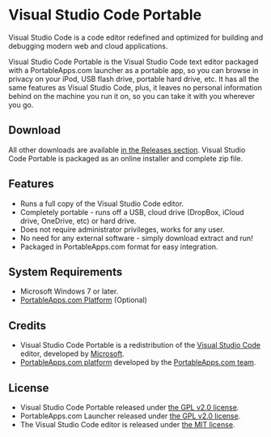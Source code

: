 # Visual Studio Code Portable

Visual Studio Code is a code editor redefined and optimized for building and
debugging modern web and cloud applications.

Visual Studio Code Portable is the Visual Studio Code text editor packaged with
a PortableApps.com launcher as a portable app, so you can browse in privacy on
your iPod, USB flash drive, portable hard drive, etc. It has all the same
features as Visual Studio Code, plus, it leaves no personal information behind
on the machine you run it on, so you can take it with you wherever you go.

## Download

All other downloads are available [in the Releases section][D1]. Visual Studio Code Portable
is packaged as an online installer and complete zip file.

[D1]: https://github.com/garethflowers/vscode-portable/releases/latest

## Features

*	Runs a full copy of the Visual Studio Code editor.
*	Completely portable - runs off a USB, cloud drive (DropBox, iCloud drive, OneDrive, etc) or hard drive.
*	Does not require administrator privileges, works for any user.
*	No need for any external software - simply download extract and run!
*	Packaged in PortableApps.com format for easy integration.

## System Requirements

*	Microsoft Windows 7 or later.
*	[PortableApps.com Platform](https://portableapps.com/download) (Optional)

## Credits
*	Visual Studio Code Portable is a redistribution of the [Visual Studio Code](https://code.visualstudio.com) editor, developed by [Microsoft](https://www.microsoft.com).
*	[PortableApps.com platform](https://portableapps.com/download) developed by the [PortableApps.com team](https://portableapps.com).

## License

*	Visual Studio Code Portable released under [the GPL v2.0 license](https://raw.githubusercontent.com/garethflowers/vscode-portable/master/LICENSE).
*	PortableApps.com Launcher released under [the GPL v2.0 license](https://raw.githubusercontent.com/garethflowers/vscode-portable/master/VSCodePortable-x64/Other/Source/LauncherLicense.txt).
*	The Visual Studio Code editor is released under [the MIT license](https://raw.githubusercontent.com/Microsoft/vscode/master/LICENSE.txt).
